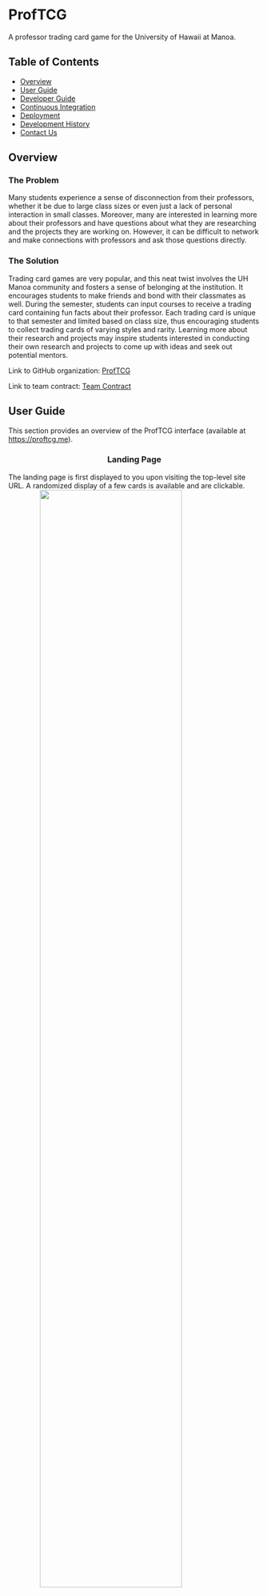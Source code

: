 # ProfTCG

A professor trading card game for the University of Hawaii at Manoa.

## Table of Contents

- [Overview](#overview)
- [User Guide](#user-guide)
- [Developer Guide](#developer-guide)
- [Continuous Integration](#continuous-integration)
- [Deployment](#deployment)
- [Development History](#development-history)
- [Contact Us](#contact-us)

## Overview

### The Problem

Many students experience a sense of disconnection from their professors, whether it be due to large class sizes or even just a lack of personal interaction in small classes. Moreover, many are interested in learning more about their professors and have questions about what they are researching and the projects they are working on. However, it can be difficult to network and make connections with professors and ask those questions directly.

### The Solution

Trading card games are very popular, and this neat twist involves the UH Manoa community and fosters a sense of belonging at the institution. It encourages students to make friends and bond with their classmates as well. During the semester, students can input courses to receive a trading card containing fun facts about their professor. Each trading card is unique to that semester and limited based on class size, thus encouraging students to collect trading cards of varying styles and rarity. Learning more about their research and projects may inspire students interested in conducting their own research and projects to come up with ideas and seek out potential mentors.

Link to GitHub organization: [ProfTCG](https://github.com/proftcg)

Link to team contract: [Team Contract](https://docs.google.com/document/d/13R-WpDwe0qNQMwgf0Ye_BV3I-foe-L_i/edit?usp=sharing&ouid=105648329603709146662&rtpof=true&sd=true)

## User Guide

This section provides an overview of the ProfTCG interface (available at https://proftcg.me).

<h3 style="font-weight: bold; text-align: center">Landing Page</h3>
The landing page is first displayed to you upon visiting the top-level site URL. A randomized display of a few cards is available and are clickable.

<img src="img/layouts/landing-page.png" style="display: block; margin-left: auto; margin-right: auto; width: 75%;" />

<h3 style="font-weight: bold; text-align: center">Card Encyclopedia Page</h3>
A prospective user may want to look through the rest of our encyclopedia of cards to see our other interesting cards before signing up. Each card has a rarity, as well as a name and image associated with a professor in our ICS department.

<img src="img/layouts/encyclopedia-page.png" style="display: block; margin-left: auto; margin-right: auto; width: 75%;" />

<h3 style="font-weight: bold; text-align: center">Sign-Up Page</h3>
After getting an overview of the amazing cards you can collect, you'll be eager to sign up here!

<img src="img/layouts/signup-page.png" style="display: block; margin-left: auto; margin-right: auto; width: 75%;" />

<h3 style="font-weight: bold; text-align: center">Sign-In Page</h3>
And when you come back to trade more cards, signing in will be just as easy.

<img src="img/layouts/signin-page.png" style="display: block; margin-left: auto; margin-right: auto; width: 75%;" />

<h3 style="font-weight: bold; text-align: center">Home Page (User)</h3>
Upon signing in, you'll be presented with additional functionality in the navigation bar at the top. There is a marketplace for trading cards, a page for opening card packs, and a display of the cards in your collection.

<img src="img/layouts/home-page-user.png" style="display: block; margin-left: auto; margin-right: auto; width: 75%;" />

<h3 style="font-weight: bold; text-align: center">Home Page (Admin)</h3>
Admins get an extra Add Cards feature - we'll take a look at that later.

<img src="img/layouts/home-page-admin.png" style="display: block; margin-left: auto; margin-right: auto; width: 75%;" />

<h3 style="font-weight: bold; text-align: center">Card Marketplace Page</h3>
In the marketplace, a list of all the cards other users have put up for trade can be explored. You can take anyone up on their trade offer so long as your card has at least the same rarity as theirs.

<img src="img/layouts/marketplace-page.png" style="display: block; margin-left: auto; margin-right: auto; width: 75%;" />

This is what it looks like after clicking Request Trade.

<img src="img/layouts/marketplace-page-aux.png" style="display: block; margin-left: auto; margin-right: auto; width: 75%;" />

<h3 style="font-weight: bold; text-align: center">Card Pack Page</h3>
Here you can open card packs. Currently, the only pack available is a Standard Pack, which can be opened once daily. It contains one card of any rarity. 

<img src="img/layouts/cardpack-page.png" style="display: block; margin-left: auto; margin-right: auto; width: 75%;" />

<h3 style="font-weight: bold; text-align: center">Your Cards Page</h3>
Here your cards are displayed, sorted by rarity. So far, testJohn has only opened one card pack, so his only card is present within. Hopefully he can build up a better collection in the future!

<img src="img/layouts/yourcards-page.png" style="display: block; margin-left: auto; margin-right: auto; width: 75%;" />

Every card - the ones on the landing page, home page, encyclopedia, and marketplace - can be clicked to open a text description containing colorful and informative tidbits that are interesting, relevant to one's studies, and sometimes, hopefully, funny.

<img src="img/layouts/yourcards-page-aux.png" style="display: block; margin-left: auto; margin-right: auto; width: 75%;" />

<h3 style="font-weight: bold; text-align: center">Add Cards Page (Admin)</h3>
Finally, we reach the special Admin Only feature - Add Cards. Here, an admin account can select a valid professor from our listing, assign the card a rarity and back description, and choose how many cards of that type are created (to then be opened in a card pack).

<img src="img/layouts/addcards-page.png" style="display: block; margin-left: auto; margin-right: auto; width: 75%;" />

As you can see, so far we have only implemented UH Manoa ICS professors. 

<img src="img/layouts/addcards-page-aux.png" style="display: block; margin-left: auto; margin-right: auto; width: 75%;" />

<h3 style="font-weight: bold; text-align: center">Sign-Out Page</h3>
We welcome you to come back soon upon signing out with a friendly .gif. Sadly, he does not move in this screenshot...

<img src="img/layouts/signout-page.png" style="display: block; margin-left: auto; margin-right: auto; width: 75%;" />

## Developer Guide

### Downloading

- Visit https://github.com/ProfTCG/proftcg
- If making edits to the project:
  - Create a new branch named `Issue-XX` (where "XX" is the issue you are addressing on the project board)
- Clone the repository to your machine via the method of your choice

### Installing

- Open the branch in the IDE or text editor of your choice
- If opening the project for the first time:
  - Open a terminal instance
  - Navigate to your repository
  - Navigate to the `app` folder
  - Run the following command to install dependencies: `meteor npm install`

### Running

- Open a terminal instance
- Navigate to your repository
- Navigate to the `app` folder
- Optional: Reset the project database with `meteor reset`
- Run the following command to run the application on your machine: `meteor npm run start`

### Modifying and Testing

- Make all changes on your machine (in the `Issue-XX` branch from earlier)
- Open a terminal instance
- Navigate to your repository
- Navigate to the `app` folder
- Run the following command to detect formatting errors: `npm run lint`
  - Fix any errors that pop up
  - Once formatting is correct, the ESLint should run without generating any errors
- Run the following command to ensure that page functionality still works as expected: `meteor npm run testcafe`
  - Ensure that your branch passes all tests

### Publishing Changes

- After successfully completing the previous step:
  - Commit your changes to your branch via the method of your choice
  - Optional: Create a pull request and wait for another developer to review your changes before merging your branch into `main`

## Continuous Integration

![ci-badge](https://github.com/ProfTCG/proftcg/workflows/proftcg/badge.svg)

ProfTCG uses [GitHub Actions](https://docs.github.com/en/free-pro-team@latest/actions) to automatically run ESLint and TestCafe each time a commit is made to the default branch.  You can see the results of all recent "workflows" at [https://github.com/profctg/proftcg/actions](https://github.com/proftcg/proftcg/actions).

The workflow definition file is quite simple and is located at
[.github/workflows/ci.yml](https://github.com/proftcg/proftcg/blob/main/.github/workflows/ci.yml).


## Deployment

Link to deployed application: [https://proftcg.me](https://proftcg.me)

## Development History

The development process for ProfTCG conformed to Issue Driven Project Management practices. In a nutshell:

- Development consists of a sequence of Milestones.
- Each Milestone is specified as a set of tasks.
- Each task is described using a GitHub Issue, and is assigned to a single developer to complete.
- Tasks should typically consist of work that can be completed in 2-4 days.
- The work for each task is accomplished with a git branch named `Issue-XX`, where "XX" is replaced by the issue number.
- When a task is complete, its corresponding issue is closed and its corresponding git branch is merged into master.
- The state (todo, in progress, complete) of each task for a milestone is managed using a GitHub Project Board.
- The following sections document the development history of ProfTCGs.

### Milestone 1: Mockup development

The goal of Milestone 1 was to create mockups of the pages in the system.

Milestone 1 was managed using [ProfTCG GitHub Project Board M1](https://github.com/orgs/ProfTCG/projects/3).

### Milestone 2: Improve functionality and quality

The goal of Milestone 2 was to implement our planned pages and improve the functionality and quality of the application.

Milestone 2 was managed using [ProfTCG GitHub Project Board 2](https://github.com/orgs/ProfTCG/projects/4).

### Milestone 3: Add data and open project to public testing

The goal of Milestone 3 is to significantly improve the functionality of the application, incorporate a significant amount of "real" data, and solicit feedback rom "real" users.

Milestone 3 was managed using [ProfTCG GitHub Project Board 3](https://github.com/orgs/ProfTCG/projects/5/views/1).

## Contact Us

ProfTCG is developed by UH Manoa ICS students [Kent Burgess](https://github.com/KentHB), [Lucas Horsman](https://github.com/lucashorsman), [Donald Lipps](https://github.com/lippsd), [Samantha Mallari](https://github.com/samallari), and [Ethan Morrell](https://github.com/EthanMorrell).


